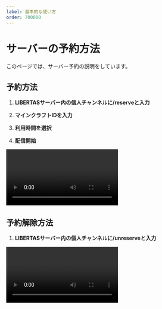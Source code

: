 ```yaml
---
label: 基本的な使い方
order: 700000
---
```


# サーバーの予約方法
このページでは、サーバー予約の説明をしています。

## 予約方法  

1. **LIBERTASサーバー内の個人チャンネルに/reserveと入力**  

2. **マインクラフトIDを入力**  

3. **利用時間を選択**  

4. **配信開始**  

<video src="https://nextcloud.nandeyanen.click/index.php/s/RMcHEjrjE3y88LM/download/1.mp4" controls="true"></video>

## 予約解除方法  

1. **LIBERTASサーバー内の個人チャンネルに/unreserveと入力**  

<video src="https://nextcloud.nandeyanen.click/index.php/s/gmWeSLaBzL5Gq7Z/download/2.mp4" controls="true"></video>

